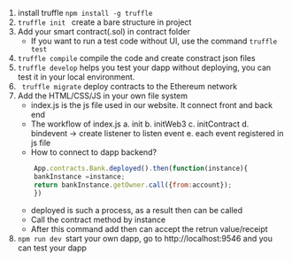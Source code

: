 1. install truffle ```npm install -g truffle```
2. ```truffle init ``` create a bare structure in project
3. Add your smart contract(.sol) in contract folder
    - If you want to run a test code without UI, use the command ```truffle test ```
4. ```truffle compile``` compile the code and create constract json files
5. ```truffle develop``` helps you test your dapp without deploying, you can test it in your local environment.
6. ``` truffle migrate``` deploy contracts to the Ethereum network
7. Add the HTML/CSS/JS in your own file system
    - index.js is the js file used in our website. It connect front and back end
    - The workflow of index.js 
        a. init
        b. initWeb3
        c. initContract
        d. bindevent -> create listener to listen event
        e. each event registered in js file
    - How to connect to dapp backend?
    ```javascript 
        App.contracts.Bank.deployed().then(function(instance){
        bankInstance =instance;
        return bankInstance.getOwner.call({from:account});
        }) 
      ```
      - deployed is such a process, as a result then can be called
      - Call the contract method by instance 
      - After this command add then can accept the retrun value/receipt
8. ```npm run dev ```start your own dapp, go to http://localhost:9546 and you can test your dapp
